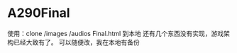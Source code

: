 # A290Final
使用：clone /images
            /audios
            Final.html 到本地
还有几个东西没有实现，游戏架构已经大致有了。
可以随便改，我在本地有备份
